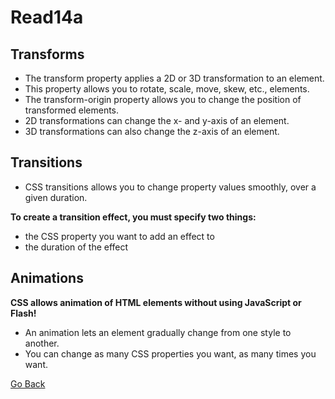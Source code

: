 # Read14a

## Transforms
- The transform property applies a 2D or 3D transformation to an element.
- This property allows you to rotate, scale, move, skew, etc., elements.
- The transform-origin property allows you to change the position of transformed elements.
- 2D transformations can change the x- and y-axis of an element. 
- 3D transformations can also change the z-axis of an element.

## Transitions 
- CSS transitions allows you to change property values smoothly, over a given duration. 

**To create a transition effect, you must specify two things:**
- the CSS property you want to add an effect to
- the duration of the effect

## Animations
**CSS allows animation of HTML elements without using JavaScript or Flash!**
- An animation lets an element gradually change from one style to another.
- You can change as many CSS properties you want, as many times you want.

[Go Back ](README.md)